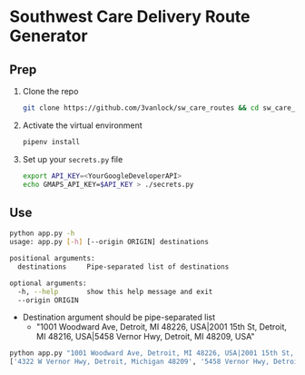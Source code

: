 # Southwest Care Delivery Route Generator

## Prep
1. Clone the repo
    ```bash
    git clone https://github.com/3vanlock/sw_care_routes && cd sw_care_routes
    ```
2. Activate the virtual environment
    ```bash
    pipenv install
    ```
3. Set up your `secrets.py` file
    ```bash
    export API_KEY=<YourGoogleDeveloperAPI>
    echo GMAPS_API_KEY=$API_KEY > ./secrets.py
    ```

## Use
```bash
python app.py -h
usage: app.py [-h] [--origin ORIGIN] destinations

positional arguments:
  destinations     Pipe-separated list of destinations

optional arguments:
  -h, --help       show this help message and exit
  --origin ORIGIN
```

* Destination argument should be pipe-separated list
  * "1001 Woodward Ave, Detroit, MI 48226, USA|2001 15th St, Detroit, MI 48216, USA|5458 Vernor Hwy, Detroit, MI 48209, USA"

```bash
python app.py "1001 Woodward Ave, Detroit, MI 48226, USA|2001 15th St, Detroit, MI 48216, USA|5458 Vernor Hwy, Detroit, MI 48209, USA"
['4322 W Vernor Hwy, Detroit, Michigan 48209', '5458 Vernor Hwy, Detroit, MI 48209, USA', '2001 15th St, Detroit, MI 48216, USA', '1001 Woodward Ave, Detroit, MI 48226, USA']
```
